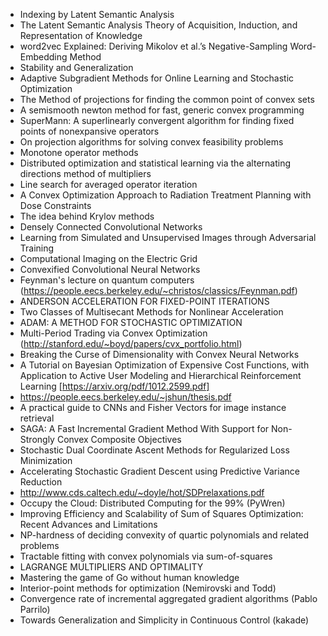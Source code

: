 * Indexing by Latent Semantic Analysis
* The Latent Semantic Analysis Theory of Acquisition, Induction, and Representation of Knowledge
* word2vec Explained: Deriving Mikolov et al.’s Negative-Sampling Word-Embedding Method
* Stability and Generalization
* Adaptive Subgradient Methods for Online Learning and Stochastic Optimization
* The Method of projections for finding the common point of convex sets
* A semismooth newton method for fast, generic convex programming
* SuperMann: A superlinearly convergent algorithm for finding fixed points of nonexpansive operators
* On projection algorithms for solving convex feasibility problems
* Monotone operator methods
* Distributed optimization and statistical learning via the alternating directions method of multipliers
* Line search for averaged operator iteration
* A Convex Optimization Approach to Radiation Treatment Planning with Dose Constraints
* The idea behind Krylov methods
* Densely Connected Convolutional Networks
* Learning from Simulated and Unsupervised Images through Adversarial Training 
* Computational Imaging on the Electric Grid 
* Convexified Convolutional Neural Networks
* Feynman's lecture on quantum computers (https://people.eecs.berkeley.edu/~christos/classics/Feynman.pdf)
* ANDERSON ACCELERATION FOR FIXED-POINT ITERATIONS
* Two Classes of Multisecant Methods for Nonlinear Acceleration
* ADAM: A METHOD FOR STOCHASTIC OPTIMIZATION
* Multi-Period Trading via Convex Optimization (http://stanford.edu/~boyd/papers/cvx_portfolio.html)
* Breaking the Curse of Dimensionality with Convex Neural Networks
* A Tutorial on Bayesian Optimization of
Expensive Cost Functions, with Application to Active User Modeling and
Hierarchical Reinforcement Learning [https://arxiv.org/pdf/1012.2599.pdf]
* https://people.eecs.berkeley.edu/~jshun/thesis.pdf
* A practical guide to CNNs and Fisher Vectors for image instance retrieval
* SAGA: A Fast Incremental Gradient Method With Support for Non-Strongly Convex Composite Objectives
* Stochastic Dual Coordinate Ascent Methods for Regularized Loss Minimization
* Accelerating Stochastic Gradient Descent using Predictive Variance Reduction
* http://www.cds.caltech.edu/~doyle/hot/SDPrelaxations.pdf
* Occupy the Cloud: Distributed Computing for the 99% (PyWren)
* Improving Efficiency and Scalability of Sum of Squares Optimization:
Recent Advances and Limitations
* NP-hardness of deciding convexity of quartic polynomials and related problems
* Tractable fitting with convex polynomials via sum-of-squares
* LAGRANGE MULTIPLIERS AND OPTIMALITY
* Mastering the game of Go without human knowledge
* Interior-point methods for optimization (Nemirovski and Todd)
* Convergence rate of incremental aggregated gradient algorithms (Pablo Parrilo)
* Towards Generalization and Simplicity in Continuous Control (kakade)

